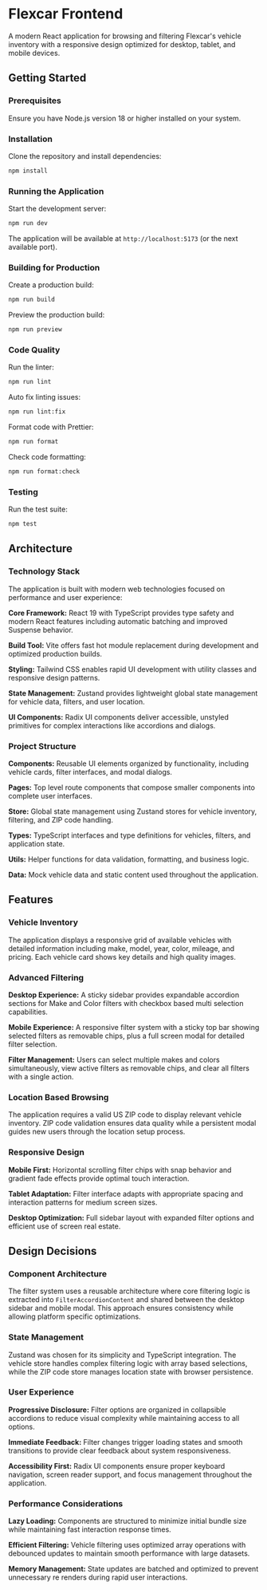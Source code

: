 # Flexcar Frontend

A modern React application for browsing and filtering Flexcar's vehicle inventory with a responsive design optimized for desktop, tablet, and mobile devices.

## Getting Started

### Prerequisites

Ensure you have Node.js version 18 or higher installed on your system.

### Installation

Clone the repository and install dependencies:

```bash
npm install
```

### Running the Application

Start the development server:

```bash
npm run dev
```

The application will be available at `http://localhost:5173` (or the next available port).

### Building for Production

Create a production build:

```bash
npm run build
```

Preview the production build:

```bash
npm run preview
```

### Code Quality

Run the linter:

```bash
npm run lint
```

Auto fix linting issues:

```bash
npm run lint:fix
```

Format code with Prettier:

```bash
npm run format
```

Check code formatting:

```bash
npm run format:check
```

### Testing

Run the test suite:

```bash
npm test
```

## Architecture

### Technology Stack

The application is built with modern web technologies focused on performance and user experience:

**Core Framework:** React 19 with TypeScript provides type safety and modern React features including automatic batching and improved Suspense behavior.

**Build Tool:** Vite offers fast hot module replacement during development and optimized production builds.

**Styling:** Tailwind CSS enables rapid UI development with utility classes and responsive design patterns.

**State Management:** Zustand provides lightweight global state management for vehicle data, filters, and user location.

**UI Components:** Radix UI components deliver accessible, unstyled primitives for complex interactions like accordions and dialogs.

### Project Structure

**Components:** Reusable UI elements organized by functionality, including vehicle cards, filter interfaces, and modal dialogs.

**Pages:** Top level route components that compose smaller components into complete user interfaces.

**Store:** Global state management using Zustand stores for vehicle inventory, filtering, and ZIP code handling.

**Types:** TypeScript interfaces and type definitions for vehicles, filters, and application state.

**Utils:** Helper functions for data validation, formatting, and business logic.

**Data:** Mock vehicle data and static content used throughout the application.

## Features

### Vehicle Inventory

The application displays a responsive grid of available vehicles with detailed information including make, model, year, color, mileage, and pricing. Each vehicle card shows key details and high quality images.

### Advanced Filtering

**Desktop Experience:** A sticky sidebar provides expandable accordion sections for Make and Color filters with checkbox based multi selection capabilities.

**Mobile Experience:** A responsive filter system with a sticky top bar showing selected filters as removable chips, plus a full screen modal for detailed filter selection.

**Filter Management:** Users can select multiple makes and colors simultaneously, view active filters as removable chips, and clear all filters with a single action.

### Location Based Browsing

The application requires a valid US ZIP code to display relevant vehicle inventory. ZIP code validation ensures data quality while a persistent modal guides new users through the location setup process.

### Responsive Design

**Mobile First:** Horizontal scrolling filter chips with snap behavior and gradient fade effects provide optimal touch interaction.

**Tablet Adaptation:** Filter interface adapts with appropriate spacing and interaction patterns for medium screen sizes.

**Desktop Optimization:** Full sidebar layout with expanded filter options and efficient use of screen real estate.

## Design Decisions

### Component Architecture

The filter system uses a reusable architecture where core filtering logic is extracted into `FilterAccordionContent` and shared between the desktop sidebar and mobile modal. This approach ensures consistency while allowing platform specific optimizations.

### State Management

Zustand was chosen for its simplicity and TypeScript integration. The vehicle store handles complex filtering logic with array based selections, while the ZIP code store manages location state with browser persistence.

### User Experience

**Progressive Disclosure:** Filter options are organized in collapsible accordions to reduce visual complexity while maintaining access to all options.

**Immediate Feedback:** Filter changes trigger loading states and smooth transitions to provide clear feedback about system responsiveness.

**Accessibility First:** Radix UI components ensure proper keyboard navigation, screen reader support, and focus management throughout the application.

### Performance Considerations

**Lazy Loading:** Components are structured to minimize initial bundle size while maintaining fast interaction response times.

**Efficient Filtering:** Vehicle filtering uses optimized array operations with debounced updates to maintain smooth performance with large datasets.

**Memory Management:** State updates are batched and optimized to prevent unnecessary re renders during rapid user interactions.